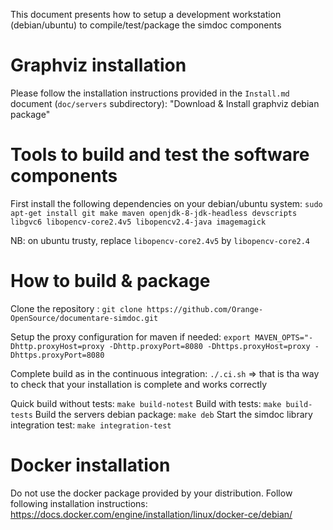 This document presents how to setup a development workstation (debian/ubuntu) to compile/test/package the simdoc components

# Graphviz installation
Please follow the installation instructions provided in the `Install.md` document (`doc/servers` subdirectory): "Download & Install graphviz debian package"

# Tools to build and test the software components

First install the following dependencies on your debian/ubuntu system: `sudo apt-get install git make maven openjdk-8-jdk-headless devscripts libgvc6 libopencv-core2.4v5 libopencv2.4-java imagemagick`

NB: on ubuntu trusty, replace `libopencv-core2.4v5` by `libopencv-core2.4`

# How to build & package

Clone the repository : `git clone https://github.com/Orange-OpenSource/documentare-simdoc.git`

Setup the proxy configuration for maven if needed: `export MAVEN_OPTS="-Dhttp.proxyHost=proxy -Dhttp.proxyPort=8080 -Dhttps.proxyHost=proxy -Dhttps.proxyPort=8080`

Complete build as in the continuous integration: `./.ci.sh`
=> that is tha way to check that your installation is complete and works correctly

Quick build without tests: `make build-notest`
Build with tests: `make build-tests`
Build the servers debian package: `make deb`
Start the simdoc library integration test: `make integration-test`

# Docker installation

Do not use the docker package provided by your distribution. Follow following installation instructions: https://docs.docker.com/engine/installation/linux/docker-ce/debian/
